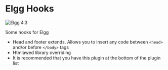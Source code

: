 Elgg Hooks
===============================
![Elgg 4.3](https://img.shields.io/badge/Elgg-4.3-green.svg?style=flat-square)

Some hooks for Elgg

* Head and footer extends. Allows you to insert any code between ```<head>``` and/or before ```</body>``` tags
* Htmlawed library overriding
* It is recommended that you have this plugin at the bottom of the plugin list

